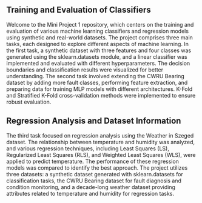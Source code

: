 ## Training and Evaluation of Classifiers

Welcome to the Mini Project 1 repository, which centers on the training and evaluation of various machine learning classifiers and regression models using synthetic and real-world datasets. The project comprises three main tasks, each designed to explore different aspects of machine learning. In the first task, a synthetic dataset with three features and four classes was generated using the sklearn.datasets module, and a linear classifier was implemented and evaluated with different hyperparameters. The decision boundaries and classification results were visualized for better understanding. The second task involved extending the CWRU Bearing dataset by adding more fault classes, performing feature extraction, and preparing data for training MLP models with different architectures. K-Fold and Stratified K-Fold cross-validation methods were implemented to ensure robust evaluation.

## Regression Analysis and Dataset Information

The third task focused on regression analysis using the Weather in Szeged dataset. The relationship between temperature and humidity was analyzed, and various regression techniques, including Least Squares (LS), Regularized Least Squares (RLS), and Weighted Least Squares (WLS), were applied to predict temperature. The performance of these regression models was compared to identify the best approach. The project utilizes three datasets: a synthetic dataset generated with sklearn.datasets for classification tasks, the CWRU Bearing dataset for fault diagnosis and condition monitoring, and a decade-long weather dataset providing attributes related to temperature and humidity for regression tasks.

